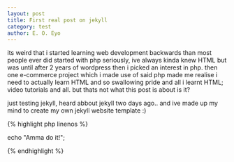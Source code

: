 ```yaml
---
layout: post
title: First real post on jekyll
category: test
author: E. O. Eyo
---
```


 its weird that i started learning web development backwards than most people ever did
 started with php seriously, ive always kinda knew HTML but was until after 2 years of 
 wordpress then i picked an interest in php.
 then one e-commerce project which i made use of said php made me realise i need to actually learn HTML
 and so swallowing pride and all i learnt HTML; video tutorials and all. but thats not what this post is about is it?

 just testing jekyll, heard abbout jekyll two days ago.. and ive made up my mind to create my own jekyll website template :)

{% highlight php linenos %}

echo "Amma do it!";

{% endhighlight %}
